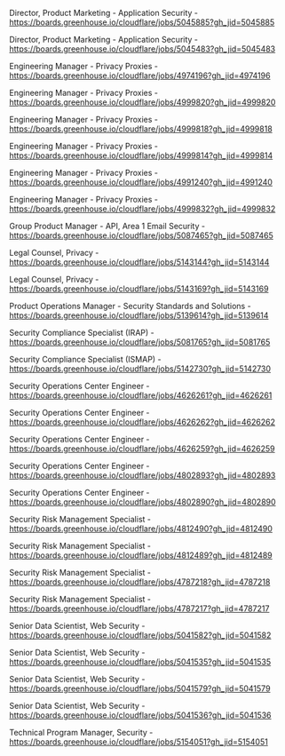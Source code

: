 Director, Product Marketing - Application Security  - https://boards.greenhouse.io/cloudflare/jobs/5045885?gh_jid=5045885

Director, Product Marketing - Application Security  - https://boards.greenhouse.io/cloudflare/jobs/5045483?gh_jid=5045483

Engineering Manager - Privacy Proxies - https://boards.greenhouse.io/cloudflare/jobs/4974196?gh_jid=4974196

Engineering Manager - Privacy Proxies - https://boards.greenhouse.io/cloudflare/jobs/4999820?gh_jid=4999820

Engineering Manager - Privacy Proxies - https://boards.greenhouse.io/cloudflare/jobs/4999818?gh_jid=4999818

Engineering Manager - Privacy Proxies - https://boards.greenhouse.io/cloudflare/jobs/4999814?gh_jid=4999814

Engineering Manager - Privacy Proxies - https://boards.greenhouse.io/cloudflare/jobs/4991240?gh_jid=4991240

Engineering Manager - Privacy Proxies - https://boards.greenhouse.io/cloudflare/jobs/4999832?gh_jid=4999832

Group Product Manager - API, Area 1 Email Security - https://boards.greenhouse.io/cloudflare/jobs/5087465?gh_jid=5087465

Legal Counsel, Privacy - https://boards.greenhouse.io/cloudflare/jobs/5143144?gh_jid=5143144

Legal Counsel, Privacy - https://boards.greenhouse.io/cloudflare/jobs/5143169?gh_jid=5143169

Product Operations Manager - Security Standards and Solutions - https://boards.greenhouse.io/cloudflare/jobs/5139614?gh_jid=5139614

Security Compliance Specialist (IRAP) - https://boards.greenhouse.io/cloudflare/jobs/5081765?gh_jid=5081765

Security Compliance Specialist (ISMAP) - https://boards.greenhouse.io/cloudflare/jobs/5142730?gh_jid=5142730

Security Operations Center Engineer - https://boards.greenhouse.io/cloudflare/jobs/4626261?gh_jid=4626261

Security Operations Center Engineer - https://boards.greenhouse.io/cloudflare/jobs/4626262?gh_jid=4626262

Security Operations Center Engineer - https://boards.greenhouse.io/cloudflare/jobs/4626259?gh_jid=4626259

Security Operations Center Engineer - https://boards.greenhouse.io/cloudflare/jobs/4802893?gh_jid=4802893

Security Operations Center Engineer - https://boards.greenhouse.io/cloudflare/jobs/4802890?gh_jid=4802890

Security Risk Management Specialist - https://boards.greenhouse.io/cloudflare/jobs/4812490?gh_jid=4812490

Security Risk Management Specialist - https://boards.greenhouse.io/cloudflare/jobs/4812489?gh_jid=4812489

Security Risk Management Specialist - https://boards.greenhouse.io/cloudflare/jobs/4787218?gh_jid=4787218

Security Risk Management Specialist - https://boards.greenhouse.io/cloudflare/jobs/4787217?gh_jid=4787217

Senior Data Scientist, Web Security - https://boards.greenhouse.io/cloudflare/jobs/5041582?gh_jid=5041582

Senior Data Scientist, Web Security - https://boards.greenhouse.io/cloudflare/jobs/5041535?gh_jid=5041535

Senior Data Scientist, Web Security - https://boards.greenhouse.io/cloudflare/jobs/5041579?gh_jid=5041579

Senior Data Scientist, Web Security - https://boards.greenhouse.io/cloudflare/jobs/5041536?gh_jid=5041536

Technical Program Manager, Security - https://boards.greenhouse.io/cloudflare/jobs/5154051?gh_jid=5154051

